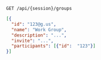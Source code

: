 ```http request
GET /api/{session}/groups
```
```json
[{
  "id": "123@g.us",
  "name": "Work Group",
  "description": "...",
  "invite": "...",
  "participants": [{"id":  "123"}]
}]
```